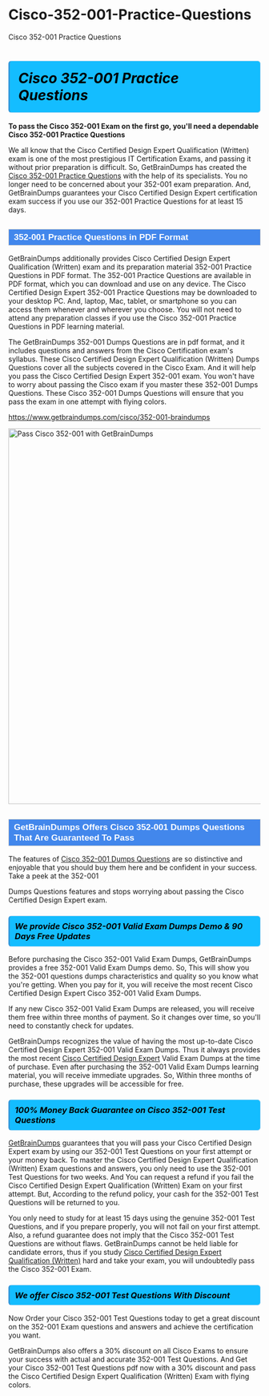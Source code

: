 # Cisco-352-001-Practice-Questions
Cisco 352-001 Practice Questions
<h1><strong><span style="display: block; color: #000000; background: #14BDFF; border: 0.5px solid #AED6F1; border-left: 3px solid #3498DB; padding: .6em; border-radius: 6px;">                     <em>Cisco 352-001 <span class="exam_variation">Practice Questions</span> </em>                </span></strong>            </h1>                        <p><strong>To pass the Cisco 352-001 Exam on the first go, you'll need a dependable Cisco 352-001 <span class="exam_variation">Practice Questions</span></strong></p>                        <p>We all know that the Cisco Certified Design Expert Qualification (Written) exam is one of the most prestigious IT Certification Exams,             and passing it without prior preparation is difficult. So, GetBrainDumps has created the <a href="https://www.getbraindumps.com/cisco/352-001-braindumps">Cisco 352-001 <span class="exam_variation">Practice Questions</span></a> with the help of its specialists.             You no longer need to be concerned about your 352-001 exam preparation. And, GetBrainDumps guarantees your Cisco Certified Design Expert certification             exam success if you use our 352-001 <span class="exam_variation">Practice Questions</span> for at least 15 days.</p>                        <h2 style="background: #4287ec; border: 1px solid #cccccc; padding: 5px 10px;">                <span style="color: #ffffff;">                    <span style="font-size: 11pt;">                        <span style="line-height: normal;">                            <span style="font-family: Calibri,sans-serif;">                                <strong>                                    <span style="font-size: 13.0pt;">352-001 <span class="exam_variation">Practice Questions</span> in PDF Format</span>                                </strong>                            </span>                        </span>                    </span>                </span>            </h2>                        <p>GetBrainDumps additionally provides Cisco Certified Design Expert Qualification (Written) exam and its preparation material 352-001 <span class="exam_variation">Practice Questions</span> in PDF format.             The 352-001 <span class="exam_variation">Practice Questions</span> are available in PDF format, which you can download and use on any device. The Cisco Certified Design Expert 352-001 <span class="exam_variation">Practice Questions</span> may be downloaded             to your desktop PC. And, laptop, Mac, tablet, or smartphone so you can access them whenever and wherever you choose. You will not need to attend any preparation classes if you use             the Cisco 352-001 <span class="exam_variation">Practice Questions</span> in PDF learning material. </p>                        <p>The GetBrainDumps 352-001 <span class="exam_variation2">Dumps Questions</span> are in pdf format, and  it includes questions and answers from the Cisco Certification exam's syllabus. These             Cisco Certified Design Expert Qualification (Written) <span class="exam_variation2">Dumps Questions</span> cover all the subjects covered in the Cisco Exam. And it will help you pass the             Cisco Certified Design Expert 352-001 exam. You won't have to worry about passing the Cisco exam if you master these 352-001 <span class="exam_variation2">Dumps Questions</span>.             These Cisco 352-001 <span class="exam_variation2">Dumps Questions</span> will ensure that you pass the exam in one attempt with flying colors.</p>                        <p><a href="https://www.getbraindumps.com/cisco/352-001-braindumps">https://www.getbraindumps.com/cisco/352-001-braindumps</a></p>                        <p><a href="https://www.getbraindumps.com/"><img src="https://www.getbraindumps.com/images/get-updated-exam-questions-with-discount-getbraindumps.jpg" class="postImage" alt="Pass Cisco 352-001 with GetBrainDumps" width="750"></a></p>                            <h2 style="background: #4287ec; border: 1px solid #cccccc; padding: 5px 10px;">                <span style="color: #ffffff;">                    <span style="font-size: 11pt;">                        <span style="line-height: normal;">                            <span style="font-family: Calibri,sans-serif;">                                <strong>                                    <span style="font-size: 13.0pt;">GetBrainDumps Offers Cisco 352-001 <span class="exam_variation2">Dumps Questions</span> That Are Guaranteed To Pass</span>                                </strong>                            </span>                        </span>                    </span>                </span>            </h2>                        <p>The features of <a href="https://www.getbraindumps.com/cisco-braindumps.html">Cisco 352-001 <span class="exam_variation2">Dumps Questions</span></a> are so distinctive and enjoyable that you should buy them here and be confident in your success. Take a peek at the 352-001</p>            <p> <span class="exam_variation2">Dumps Questions</span> features and stops worrying about passing the Cisco Certified Design Expert exam.</p>                        <h3>                <strong>                    <span style="display: block; color: #000000; background: #14BDFF; border: 0.5px solid #AED6F1; border-left: 3px solid #3498DB; padding: .6em; border-radius: 6px;">                        <em>We provide Cisco 352-001 <span class="exam_variation3">Valid Exam Dumps</span> Demo &amp; 90 Days Free Updates</em>                    </span>                </strong>            </h3>                        <p>Before purchasing the Cisco 352-001 <span class="exam_variation3">Valid Exam Dumps</span>, GetBrainDumps provides a free 352-001 <span class="exam_variation3">Valid Exam Dumps</span> demo. So, This will show you the 352-001 questions dumps             characteristics and quality so you know what you're getting. When you pay for it, you will receive the most recent             Cisco Certified Design Expert Cisco 352-001 <span class="exam_variation3">Valid Exam Dumps</span>.</p>                        <p>If any new Cisco 352-001 <span class="exam_variation3">Valid Exam Dumps</span> are released, you will receive them free within three months of payment.             So it changes over time, so you'll need to constantly check for updates.</p>                        <p>GetBrainDumps recognizes the value of having the most up-to-date Cisco Certified Design Expert 352-001 <span class="exam_variation3">Valid Exam Dumps</span>. Thus it always provides the most recent             <a href="https://www.getbraindumps.com/cisco/ccde-braindumps.html">Cisco Certified Design Expert</a> <span class="exam_variation3">Valid Exam Dumps</span> at the time of purchase. Even after purchasing the 352-001 <span class="exam_variation3">Valid Exam Dumps</span> learning material, you will receive immediate upgrades.             So, Within three months of purchase, these upgrades will be accessible for free.</p>                        <h3>                <strong>                    <span style="display: block; color: #000000; background: #14BDFF; border: 0.5px solid #AED6F1; border-left: 3px solid #3498DB; padding: .6em; border-radius: 6px;">                        <em>100% Money Back Guarantee on Cisco 352-001 <span class="exam_variation4">Test Questions</span></em>                    </span>                </strong>            </h3>                        <p><a href="https://www.getbraindumps.com/">GetBrainDumps</a> guarantees that you will pass your Cisco Certified Design Expert exam by using our 352-001 <span class="exam_variation4">Test Questions</span> on your first attempt or your money back.             To master the Cisco Certified Design Expert Qualification (Written) Exam questions and answers, you only need to use the 352-001 <span class="exam_variation4">Test Questions</span> for             two weeks. And You can request a refund if you fail the Cisco Certified Design Expert Qualification (Written) Exam on your first attempt. But, According to the refund policy, your cash             for the 352-001 <span class="exam_variation4">Test Questions</span> will be returned to you.</p>                        <p>You only need to study for at least 15 days using the genuine 352-001 <span class="exam_variation4">Test Questions</span>, and if you prepare properly, you will not fail on your first attempt.             Also, a refund guarantee does not imply that the Cisco 352-001 <span class="exam_variation4">Test Questions</span> are without flaws. GetBrainDumps cannot be held liable for candidate errors,             thus if you study <a href="https://www.getbraindumps.com/cisco/352-001-braindumps">Cisco Certified Design Expert Qualification (Written)</a> hard and take your exam, you will undoubtedly pass the Cisco 352-001 Exam. </p>                        <h3>                <strong>                    <span style="display: block; color: #000000; background: #14BDFF; border: 0.5px solid #AED6F1; border-left: 3px solid #3498DB; padding: .6em; border-radius: 6px;">                        <em>We offer Cisco 352-001 <span class="exam_variation4">Test Questions</span> With Discount</em>                    </span>                </strong>            </h3>                        <p>Now Order your Cisco 352-001 <span class="exam_variation4">Test Questions</span> today to get a great discount on the 352-001 Exam questions and answers and achieve the certification you want.</p>                        <p>GetBrainDumps also offers a 30% discount on all Cisco Exams to ensure your success with actual and accurate 352-001 <span class="exam_variation4">Test Questions</span>. And Get your Cisco 352-001 <span class="exam_variation4">Test Questions</span>             pdf now with a 30% discount and pass the Cisco Certified Design Expert Qualification (Written) Exam with flying colors.</p>                    
